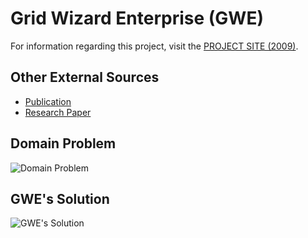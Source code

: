 # Grid Wizard Enterprise (GWE)

For information regarding this project, visit the [PROJECT SITE (2009)](https://marco-ruiz.github.io/grid-wizard-enterprise/).

## Other External Sources

- [Publication](http://www.springerlink.com/content/j3l733vn48jp1911)
- [Research Paper](http://www.i3s.unice.fr/~johan/MICCAI-Grid08/pdf/ruizMICCAIG.pdf)

## Domain Problem

![Domain Problem](https://marco-ruiz.github.io/grid-wizard-enterprise/images/gwe-core/problem-85.png)

## GWE's Solution

![GWE's Solution](https://marco-ruiz.github.io/grid-wizard-enterprise/images/gwe-core/solution-85.png)
